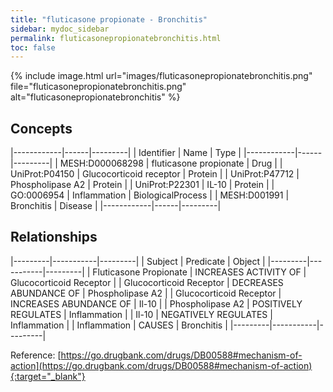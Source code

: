 ```yaml
---
title: "fluticasone propionate - Bronchitis"
sidebar: mydoc_sidebar
permalink: fluticasonepropionatebronchitis.html
toc: false 
---
```


{% include image.html url="images/fluticasonepropionatebronchitis.png" file="fluticasonepropionatebronchitis.png" alt="fluticasonepropionatebronchitis" %}

## Concepts

|------------|------|---------|
| Identifier | Name | Type    |
|------------|------|---------|
| MESH:D000068298 | fluticasone propionate | Drug |
| UniProt:P04150 | Glucocorticoid receptor | Protein |
| UniProt:P47712 | Phospholipase A2 | Protein |
| UniProt:P22301 | IL-10 | Protein |
| GO:0006954 | Inflammation | BiologicalProcess |
| MESH:D001991 | Bronchitis | Disease |
|------------|------|---------|

## Relationships

|---------|-----------|---------|
| Subject | Predicate | Object  |
|---------|-----------|---------|
| Fluticasone Propionate | INCREASES ACTIVITY OF | Glucocorticoid Receptor |
| Glucocorticoid Receptor | DECREASES ABUNDANCE OF | Phospholipase A2 |
| Glucocorticoid Receptor | INCREASES ABUNDANCE OF | Il-10 |
| Phospholipase A2 | POSITIVELY REGULATES | Inflammation |
| Il-10 | NEGATIVELY REGULATES | Inflammation |
| Inflammation | CAUSES | Bronchitis |
|---------|-----------|---------|

Reference: [https://go.drugbank.com/drugs/DB00588#mechanism-of-action](https://go.drugbank.com/drugs/DB00588#mechanism-of-action){:target="_blank"}